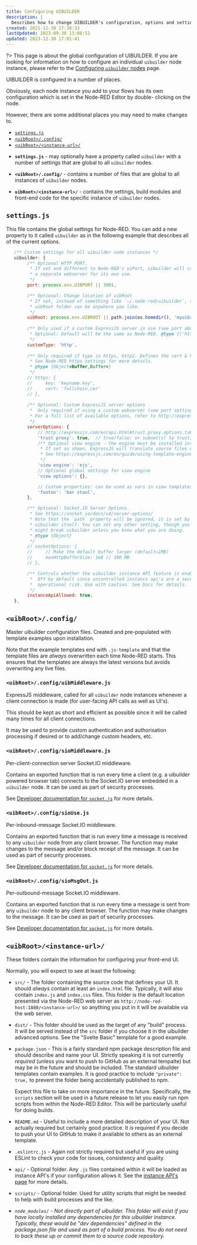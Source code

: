 ```yaml
---
title: Configuring UIBUILDER
description: |
  Describes how to change UIBUILDER's configuration, options and settings.
created: 2021-12-30 17:38:33
lastUpdated: 2023-09-30 13:08:51
updated: 2023-12-30 17:01:41
---
```


?> This page is about the global configuration of UIBUILDER. If you are looking for information on how to configure an individual `uibuilder` node instance, please refer to the [Configuring `uibuilder` nodes](uib-node-configuration.md) page. 

UIBUILDER is configured in a number of places.

Obviously, each node instance you add to your flows has its own configuration which is set in the Node-RED Editor by double-
clicking on the node.

However, there are some additional places you may need to make changes to.

- [`settings.js`](#settingsjs)
- [`<uibRoot>/.config/`](#uibrootconfig)
- [`<uibRoot>/<instance-url>/`](#uibrootinstance-url)

* **`settings.js`** - may optionally have a property called `uibuilder` with a number of settings that are global to
  all `uibuilder` nodes.

* **`<uibRoot>/.config/`** - contains a number of files that are global to all instances of `uibuilder` nodes.

* **`uibRoot>/<instance-url>/`** - contains the settings, build modules and front-end code for the specific instance
  of `uibuilder` nodes.

## `settings.js`

This file contains the global settings for Node-RED. You can add a new property to it called `uibuilder` as in the following example that describes all of the current options.

```js
   /** Custom settings for all uibuilder node instances */
   uibuilder: {
        /** Optional HTTP PORT. 
         * If set and different to Node-RED's uiPort, uibuilder will create
         * a separate webserver for its own use.
         */
        port: process.env.UIBPORT || 3001,

        /** Optional: Change location of uibRoot
         * If set, instead of something like `~/.node-red/uibuilder`, the 
         * uibRoot folder can be anywhere you like.
         */
        uibRoot: process.env.UIBROOT || path.join(os.homedir(), 'myuibroot'),
        
        /** Only used if a custom ExpressJS server in use (see port above)
         * Optional: Default will be the same as Node-RED. @type {('http'|'https')} 
         */
        customType: 'http',
        
        /** Only required if type is https, http2. Defines the cert & key. 
         * See Node-RED https settings for more details.
         * @type {Object<Buffer,Buffer>}
         */
        // https: {
        //     key: 'keyname.key',
        //     cert: 'fullchain.cer'
        // },
        
        /** Optional: Custom ExpressJS server options
         *  Only required if using a custom webserver (see port setting above). 
         * For a full list of available options, refer to http://expressjs.com/en/api.html#app.settings.table
         */
        serverOptions: {
            // http://expressjs.com/en/api.html#trust.proxy.options.table
            'trust proxy': true,  // true/false; or subnet(s) to trust; or custom function returning true/false. default=false
            /** Optional view engine - the engine must be installed into your userDir (e.g. where this file lives)
             * If set as shown, ExpressJS will translate source files ending in .ejs to HTML.
             * See https://expressjs.com/en/guide/using-template-engines.html for details.
             */
            'view engine': 'ejs',
            // Optional global settings for view engine
            'view options': {},

            // Custom properties: can be used as vars in view templates
            'footon': 'bar stool',
        },

        /** Optional: Socket.IO Server Options. 
         * See https://socket.io/docs/v4/server-options/
         * Note that the `path` property will be ignored, it is set by 
         * uibuilder itself. You can set any other setting, though you 
         * might break uibuilder unless you know what you are doing.
         * @type {Object}
         */
        // socketOptions: {
        //     // Make the default buffer larger (default=1MB)
        //     maxHttpBufferSize: 1e8 // 100 MB
        // },

        /** Controls whether the uibuilder instance API feature is enabled
         *  Off by default since uncontrolled instance api's are a security and 
         *  operational risk. Use with caution. See Docs for details.
         */
        instanceApiAllowed: true,
   },
```

## `<uibRoot>/.config/`

Master uibuilder configuration files. Created and pre-populated with template examples upon installation.

Note that the example templates end with `.js-template` and that the template files are _always_ overwritten each time Node-RED starts. This ensures that the templates are always the latest versions but avoids overwriting any live files.

### `<uibRoot>/.config/uibMiddleware.js`

ExpressJS middleware, called for all `uibuilder` node instances whenever a client connection is made (for user-facing API calls as well as UI's).

This should be kept as short and efficient as possible since it will be called many times for all client connections.

It may be used to provide custom authentication and authorisation processing if desired or to add/change custom headers, etc.

### `<uibRoot>/.config/sioMiddleware.js`

Per-client-connection server Socket.IO middleware. 

Contains an exported function that is run every time a client (e.g. a uibuilder powered browser tab) connects to the Socket.IO server embedded in a `uibuilder` node. It can be used as part of security processes.

See [Developer documentation for `socket.js`](socket-js.md) for more details.

### `<uibRoot>/.config/sioUse.js`

Per-inbound-message Socket.IO middleware. 

Contains an exported function that is run every time a message is received to any `uibuilder` node from any client browser. The function may make changes to the message and/or block receipt of the message. It can be used as part of security processes.

See [Developer documentation for `socket.js`](socket-js.md) for more details.

### `<uibRoot>/.config/sioMsgOut.js`

Per-outbound-message Socket.IO middleware. 

Contains an exported function that is run every time a message is sent from any `uibuilder` node to any client browser. The function may make changes to the message. It can be used as part of security processes.

See [Developer documentation for `socket.js`](socket-js.md) for more details.

## `<uibRoot>/<instance-url>/`

These folders contain the information for configuring your front-end UI.

Normally, you will expect to see at least the following:

* `src/` - The folder containing the source code that defines your UI. It should _always_ contain at least an `index.html` file. Typically, it will also contain `index.js` and `index.css` files. This folder is the default location presented via the Node-RED web server as `http://node-red-host:1880/<instance-url>/` so anything you put in it will be available via the web server.

* `dist/` - This folder should be used as the target of any "build" process. It will be served instead of the `src` folder if you choose it in the uibuilder advanced options. See the "Svelte Basic" template for a good example.

* `package.json` - This is a fairly standard npm package description file and should describe and name your UI. Strictly speaking it is not currently _required_ (unless you want to push to GitHub as an external tempalte) but may be in the future and should be included. The standard uibuilder templates contain examples. It is good practice to include `"private": true,` to prevent the folder being accidentally published to npm.

   Expect this file to take on more importance in the future. Specifically, the `scripts` section will be used in a future release to let you easily run npm scripts from within the Node-RED Editor. This will be particularly useful for doing builds.

* `README.md` - Useful to include a more detailed description of your UI. Not actually required but certainly good practice. It _is_ required if you decide to push your UI to GitHub to make it available to others as an external template.

* `.eslintrc.js` - Again not strictly required but useful if you are using ESLint to check your code for issues, consistency and quality.

* `api/` - Optional folder. Any `.js` files contained within it will be loaded as instance API's if your configuration allows it. See the [instance API's page](instance-apis.md) for more details.

* `scripts/` - Optional folder. Used for utility scripts that might be needed to help with build processes and the like.

* _`node_modules/` - Not directly part of uibuilder. This folder will exist if you have locally installed any dependencies for this uibuilder instance. Typically, these would be "dev dependencies" defined in the package.json file and used as part of a build process. You do not need to back these up or commit them to a source code repository._
